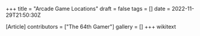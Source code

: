 +++
title = "Arcade Game Locations"
draft = false
tags = []
date = 2022-11-29T21:50:30Z

[Article]
contributors = ["The 64th Gamer"]
gallery = []
+++
wikitext